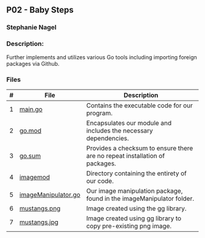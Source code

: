 ## P02 - Baby Steps
### Stephanie Nagel
### Description:

Further implements and utilizes various Go tools including importing foreign packages via Github.

### Files

|   #   | File            | Description                                        |
| :---: | --------------- | -------------------------------------------------- |
| 1 | [main.go](https://github.com/aelious/4143-PLC-Nagel/blob/main/Assignments/P02/main.go) | Contains the executable code for our program. |
| 2 | [go.mod](https://github.com/aelious/4143-PLC-Nagel/blob/main/Assignments/P02/go.mod) | Encapsulates our module and includes the necessary dependencies.  |
| 3 | [go.sum](https://github.com/aelious/4143-PLC-Nagel/blob/main/Assignments/P02/go.sum) | Provides a checksum to ensure there are no repeat installation of packages. |
| 4 | [imagemod](https://github.com/aelious/4143-PLC-Nagel/tree/main/Assignments/P02/imagemod/)| Directory containing the entirety of our code. |
| 5 | [imageManipulator.go](https://github.com/aelious/4143-PLC-Nagel/blob/main/Assignments/P02/imagemod/imageManipulator/imageManipulator.go) | Our image manipulation package, found in the imageManipulator folder. |
| 6 | [mustangs.png](https://github.com/aelious/4143-PLC-Nagel/blob/main/Assignments/P02/mustangs.png) | Image created using the gg library. |
| 7 | [mustangs.jpg](https://github.com/aelious/4143-PLC-Nagel/blob/main/Assignments/P02/mustangs.jpg) | Image created using gg library to copy pre-existing png image. |

